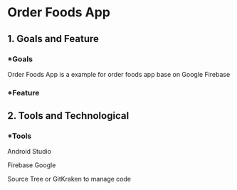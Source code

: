 # Order Foods App
## 1. Goals and Feature
### *Goals
Order Foods App is a example for order foods app base on Google Firebase
### *Feature
## 2. Tools and Technological
### *Tools
Android Studio

Firebase Google

Source Tree or GitKraken to manage code
